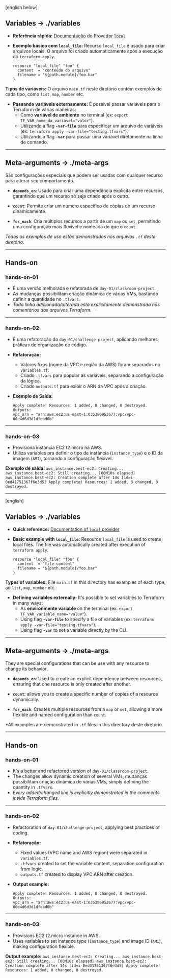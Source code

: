 [english below]

## Variables -> ./variables

* **Referência rápida:** [Documentação do Provedor `local`](https://registry.terraform.io/providers/hashicorp/local/latest/docs)

* **Exemplo básico com `local_file`:**
    Recurso `local_file` é usado para criar arquivos locais. O arquivo foi criado automaticamente após a execução do `terraform apply`.

    ```hcl
    resource "local_file" "foo" {
      content  = "conteúdo do arquivo"
      filename = "${path.module}/foo.bar"
    }
    ```

**Tipos de variáveis:**
    O arquivo `main.tf` neste diretório contém exemplos de cada tipo, como `list`, `map`, `number` etc.

* **Passando variáveis externamente:**
    É possível passar variáveis para o Terraform de várias maneiras:
    * Como **variável de ambiente** no terminal (ex: `export TF_VAR_nome_da_variavel="valor"`).
    * Utilizando a flag **`-var-file`** para especificar um arquivo de variáveis (ex: `terraform apply -var-file="testing.tfvars"`).
    * Utilizando a flag **`-var`** para passar uma variável diretamente na linha de comando.

---

## Meta-arguments -> ./meta-args

São configurações especiais que podem ser usadas com qualquer recurso para alterar seu comportamento.

* **`depends_on`**: Usado para criar uma dependência explícita entre recursos, garantindo que um recurso só seja criado após o outro.

* **`count`**: Permite criar um número específico de cópias de um recurso dinamicamente.

* **`for_each`**: Cria múltiplos recursos a partir de um `map` ou `set`, permitindo uma configuração mais flexível e nomeada do que o `count`.

*Todos os exemplos de uso estão demonstrados nos arquivos `.tf` deste diretório.*

---

## Hands-on

### **hands-on-01**

* É uma versão melhorada e refatorada de `day-01/classroom-project`.
* As mudanças possibilitam criação dinâmica de várias VMs, bastando definir a quantidade no `.tfvars`.
* *Toda linha adicionada/alterada está explicitamente demonstrada nos comentários dos arquivos Terraform.*

---

### **hands-on-02**

* É uma refatoração do `day-01/challenge-project`, aplicando melhores práticas de organização de código.
* **Refatoração:**
    * Valores fixos (nome da VPC e região da AWS) foram separados no `variables.tf`.
    * Criado `.tfvars` para popular as variáveis, separando a configuração da lógica.
    * Criado `outputs.tf` para exibir o ARN da VPC após a criação.

* **Exemplo de Saída:**
    ```
    Apply complete! Resources: 1 added, 0 changed, 0 destroyed.
    Outputs:
    vpc_arn = "arn:aws:ec2:us-east-1:035386953677:vpc/vpc-00e4d6d3d1dfead0b"
    ```

---

### **hands-on-03**

* Provisiona instância EC2 t2.micro na AWS.
* Utiliza variables pra definir o tipo de instância (`instance_type`) e o ID da imagem (`AMI`), tornando a configuração flexível.

**Exemplo de saída:**
    ```
    aws_instance.best-ec2: Creating...
    aws_instance.best-ec2: Still creating... [00M10s elapsed]
    aws_instance.best-ec2: Creation complete after 14s [id=i-0ed41751367f6e3d5]
    Apply complete! Resources: 1 added, 0 changed, 0 destroyed.
    ```

---

[english]

## Variables -> ./variables

* **Quick reference:** [Documentation of `local` provider](https://registry.terraform.io/providers/hashicorp/local/latest/docs)

* **Basic example with `local_file`:**
    Resource `local_file` is used to create local files. The file was automatically created after execution of `terraform apply`.

    ```hcl
    resource "local_file" "foo" {
      content  = "file content"
      filename = "${path.module}/foo.bar"
    }
    ```

**Types of variables:**
    File `main.tf` in this directory has examples of each type, ad `list`, `map`, `number` etc.

* **Defining variables externally:**
    It's possible to set variables to Terraform in many ways:
    * As **environmente variable** on the terminal (ex: `export TF_VAR_variable_name="value"`).
    * Using flag **`-var-file`** to specify a file of variables (ex: `terraform apply -var-file="testing.tfvars"`).
    * Using flag **`-var`** to set a variable directly by the CLI.

---

## Meta-arguments -> ./meta-args

They are special configurations that can be use with any resource to change its behavior.

* **`depends_on`**: Used to create an explicit dependency between resources, ensuring that one resource is only created after another.

* **`count`**: allows you to create a specific number of copies of a resource dynamically.

* **`for_each`**: Creates multiple resources from a `map` or `set`, allowing a more flexible and named configuration than `count`.

*All examples are demonstrated in `.tf` files in this directory deste diretório.

---

## Hands-on

### **hands-on-01**

* It's a better and refactored version of `day-01/classroom-project`.
* The changes allow dynamic creation of several VMs,  mudanças possibilitam criação dinâmica de várias VMs, simply defining the quantity in `.tfvars`.
* *Every added/changed line is explicitly demonstrated in the comments inside Terraform files.*

---

### **hands-on-02**

* Refactoration of `day-01/challenge-project`, applying best practices of coding.
* **Refatoração:**
    * Fixed values (VPC name and AWS region) were separated in `variables.tf`.
    * `.tfvars` created to set the variable content, separation configuration from logic.
    * `outputs.tf` created to display VPC ARN after creation.

* **Output example:**
    ```
    Apply complete! Resources: 1 added, 0 changed, 0 destroyed.
    Outputs:
    vpc_arn = "arn:aws:ec2:us-east-1:035386953677:vpc/vpc-00e4d6d3d1dfead0b"
    ```

---

### **hands-on-03**

* Provisions EC2 t2.micro instance in AWS.
* Uses variables to set instance type (`instance_type`) and image ID (`AMI`), making configuration flexible.

**Output example:**
    ```
    aws_instance.best-ec2: Creating...
    aws_instance.best-ec2: Still creating... [00M10s elapsed]
    aws_instance.best-ec2: Creation complete after 14s [id=i-0ed41751367f6e3d5]
    Apply complete! Resources: 1 added, 0 changed, 0 destroyed.
    ```